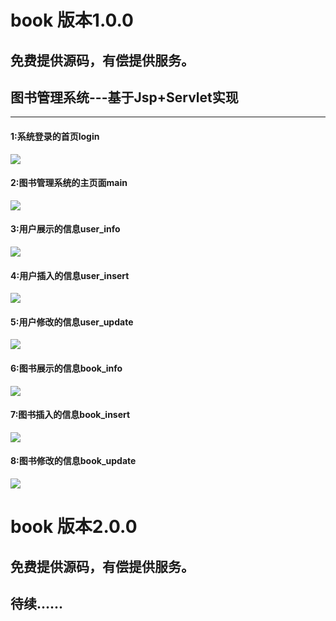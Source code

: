 # book 版本1.0.0
## 免费提供源码，有偿提供服务。
## 图书管理系统---基于Jsp+Servlet实现
***
#### 1:系统登录的首页login
![](https://github.com/MRbie/book/blob/master/WebContent/resource/images/login.png)
#### 2:图书管理系统的主页面main
![](https://github.com/MRbie/book/blob/master/WebContent/resource/images/library_show.png)
#### 3:用户展示的信息user_info
![](https://github.com/MRbie/book/blob/master/WebContent/resource/images/user_info.png)
#### 4:用户插入的信息user_insert
![](https://github.com/MRbie/book/blob/master/WebContent/resource/images/user_insert.png)
#### 5:用户修改的信息user_update
![](https://github.com/MRbie/book/blob/master/WebContent/resource/images/user_update.png)
#### 6:图书展示的信息book_info
![](https://github.com/MRbie/book/blob/master/WebContent/resource/images/book_info.png)
#### 7:图书插入的信息book_insert
![](https://github.com/MRbie/book/blob/master/WebContent/resource/images/book_insert.png)
#### 8:图书修改的信息book_update
![](https://github.com/MRbie/book/blob/master/WebContent/resource/images/book_update.png)


# book 版本2.0.0
## 免费提供源码，有偿提供服务。
## 待续......






